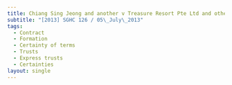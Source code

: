 ```yaml
---
title: Chiang Sing Jeong and another v Treasure Resort Pte Ltd and others
subtitle: "[2013] SGHC 126 / 05\_July\_2013"
tags:
  - Contract
  - Formation
  - Certainty of terms
  - Trusts
  - Express trusts
  - Certainties
layout: single
---
```


